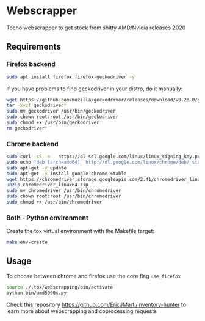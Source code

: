 # Webscrapper

Tocho webscrapper to get stock from shitty AMD/Nvidia releases 2020

## Requirements

### Firefox backend

```bash
sudo apt install firefox firefox-geckodriver -y
```

If you have problems to find geckodriver in your distro, do it manually:

```bash
wget https://github.com/mozilla/geckodriver/releases/download/v0.28.0/geckodriver-v0.28.0-linux64.tar.gz
tar -xvzf geckodriver*
sudo mv geckodriver /usr/bin/geckodriver
sudo chown root:root /usr/bin/geckodriver
sudo chmod +x /usr/bin/geckodriver
rm geckodriver*
```

### Chrome backend

```bash
sudo curl -sS -o - https://dl-ssl.google.com/linux/linux_signing_key.pub | apt-key add
sudo echo "deb [arch=amd64]  http://dl.google.com/linux/chrome/deb/ stable main" >> /etc/apt/sources.list.d/google-chrome.list
sudo apt-get -y update
sudo apt-get -y install google-chrome-stable
wget https://chromedriver.storage.googleapis.com/2.41/chromedriver_linux64.zip
unzip chromedriver_linux64.zip
sudo mv chromedriver /usr/bin/chromedriver
sudo chown root:root /usr/bin/chromedriver
sudo chmod +x /usr/bin/chromedriver
```

### Both - Python environment

Create the tox virtual environment with the Makefile target:

```bash
make env-create
```

## Usage

To choose between chrome and firefox use the core flag `use_firefox`

```bash
source ./.tox/webscrapping/bin/activate
python bin/amd5900x.py
```
Check this repository https://github.com/EricJMarti/inventory-hunter to learn more about webscrapping and coprocessing requests
